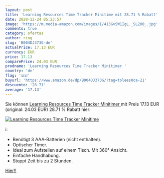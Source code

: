 ```yaml
---
layout: post
title: 'Learning Resources Time Tracker Minitime mit 28.71 % Rabatt'
date: 2020-12-24 05:23:57
image: 'https://m.media-amazon.com/images/I/413GvSW1IgL._SL200_.jpg'
comments: true
category: ofertas
author: ring
slug: 'B004DJ373G-de'
actualPrice: 17.13 EUR
currency: EUR
price: 17.13
comparePrice: 24.03 EUR
prodname: 'Learning Resources Time Tracker Minitimer '
country: 'de'
flag: '🇩🇪'
buyurl: 'https://www.amazon.de/dp/B004DJ373G/?tag=tolees0ca-21'
descuento: '28.71'
average: '17.13'
---
```


Sie können [Learning Resources Time Tracker Minitimer ](https://www.amazon.de/dp/B004DJ373G/?tag=tolees0ca-21) mit Preis 17.13 EUR (original: 24.03 EUR) 28.71 % Rabatt hier:

[![Learning Resources Time Tracker Minitime](https://m.media-amazon.com/images/I/413GvSW1IgL._SL200_.jpg)](https://www.amazon.de/dp/B004DJ373G/?tag=tolees0ca-21)

ℹ️:

- Benötigt 3 AAA-Batterien (nicht enthalten).
- Optischer Timer.
- Ideal zum Aufstellen auf einem Tisch. Mit 360° Ansicht.
- Einfache Handhabung.
- Stoppt Zeit bis zu 2 Stunden.

[Hier!!](https://www.amazon.de/dp/B004DJ373G/?tag=tolees0ca-21)
